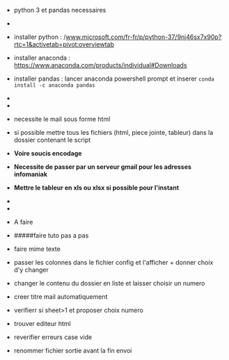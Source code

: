 * python 3 et pandas necessaires
*
* installer python : /www.microsoft.com/fr-fr/p/python-37/9nj46sx7x90p?rtc=1&activetab=pivot:overviewtab
* installer anaconda : https://www.anaconda.com/products/individual#Downloads
* installer pandas : lancer anaconda powershell prompt et inserer ` conda install -c anaconda pandas `
* 
*
* necessite le mail sous forme html
* si possible mettre tous les fichiers (html, piece jointe, tableur) dans la dossier contenant le script
* **Voire soucis encodage**
* **Necessite de passer par un serveur gmail pour les adresses infomaniak**
* **Mettre le tableur en xls ou xlsx si possible pour l'instant**
*
*


* A faire
* #####faire tuto pas a pas
* faire mime texte
* passer les colonnes dans le fichier config et l'afficher + donner choix d'y changer
* changer le contenu du dossier en liste et laisser choisir un numero
* creer titre mail automatiquement 
* verifierr si sheet>1 et proposer choix numero
* trouver editeur html
* reverifier erreurs case vide
* renommer fichier sortie avant la fin envoi
